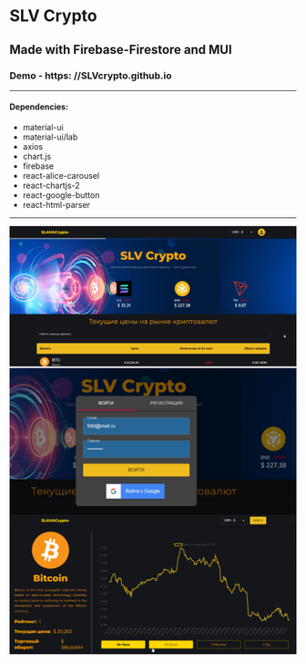 # SLV Crypto
## Made with Firebase-Firestore and MUI

### Demo - https: //SLVcrypto.github.io

<hr/>

<h4>Dependencies:</h4>
<ul>
<li>material-ui</li>
<li>material-ui/lab</li>
<li>axios</li>
<li>chart.js</li>
<li>firebase</li>
<li>react-alice-carousel</li>
<li>react-chartjs-2</li>
<li>react-google-button</li>
<li>react-html-parser</li>
</ul>

<hr>

<p align="center">
<img src='1.png'/>
<img src='2.png' align='center'/>
<img src='3.png'/>
</p>
